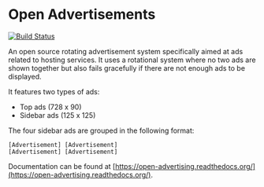 # Open Advertisements

[![Build Status](https://travis-ci.org/OpenAds/OpenAds.png?branch=develop)](https://travis-ci.org/OpenAds/OpenAds)

An open source rotating advertisement system specifically aimed at ads related to hosting services. 
It uses a rotational system where no two ads are shown together but also fails gracefully if
there are not enough ads to be displayed.

It features two types of ads:

* Top ads (728 x 90)
* Sidebar ads (125 x 125)

The four sidebar ads are grouped in the following format:

    [Advertisement] [Advertisement] 
    [Advertisement] [Advertisement] 

Documentation can be found at [https://open-advertising.readthedocs.org/](https://open-advertising.readthedocs.org/).

